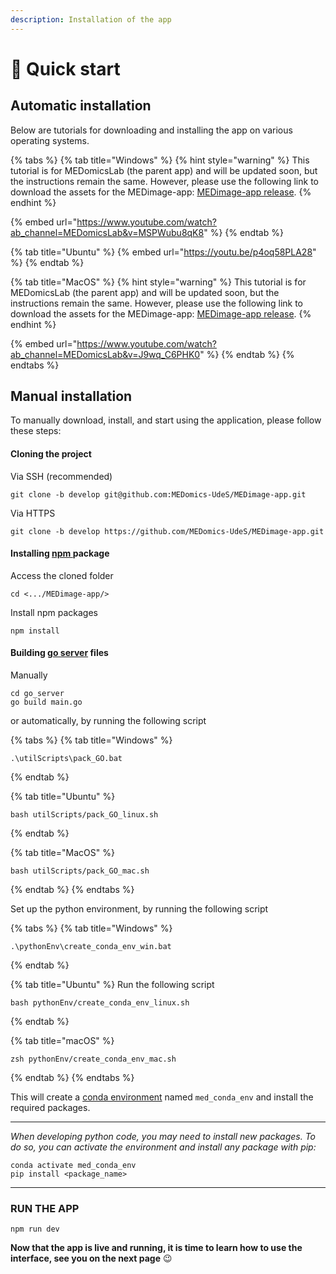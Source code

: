 ```yaml
---
description: Installation of the app
---
```


# 👊 Quick start

## Automatic installation

Below are tutorials for downloading and installing the app on various operating systems.

{% tabs %}
{% tab title="Windows" %}
{% hint style="warning" %}
This tutorial is for MEDomicsLab (the parent app) and will be updated soon, but the instructions remain the same. However, please use the following link to download the assets for the MEDimage-app: [MEDimage-app release](https://github.com/MEDomics-UdeS/MEDimage-app/releases/tag/v0.0.1).&#x20;
{% endhint %}

{% embed url="https://www.youtube.com/watch?ab_channel=MEDomicsLab&v=MSPWubu8qK8" %}
{% endtab %}

{% tab title="Ubuntu" %}
{% embed url="https://youtu.be/p4oq58PLA28" %}
{% endtab %}

{% tab title="MacOS" %}
{% hint style="warning" %}
This tutorial is for MEDomicsLab (the parent app) and will be updated soon, but the instructions remain the same. However, please use the following link to download the assets for the MEDimage-app: [MEDimage-app release](https://github.com/MEDomics-UdeS/MEDimage-app/releases/tag/v0.0.1).&#x20;
{% endhint %}

{% embed url="https://www.youtube.com/watch?ab_channel=MEDomicsLab&v=J9wq_C6PHK0" %}
{% endtab %}
{% endtabs %}

## Manual installation

To manually download, install, and start using the application, please follow these steps:

#### Cloning the project

Via SSH (recommended)

```
git clone -b develop git@github.com:MEDomics-UdeS/MEDimage-app.git
```

Via HTTPS

```
git clone -b develop https://github.com/MEDomics-UdeS/MEDimage-app.git
```

#### Installing [npm ](https://www.npmjs.com/)package

Access the cloned folder

```
cd <.../MEDimage-app/>
```

Install npm packages

```
npm install
```

#### Building [go server](https://go.dev/) files

Manually

```
cd go_server
go build main.go
```

or automatically, by running the following script

{% tabs %}
{% tab title="Windows" %}
```
.\utilScripts\pack_GO.bat
```
{% endtab %}

{% tab title="Ubuntu" %}
```
bash utilScripts/pack_GO_linux.sh
```
{% endtab %}

{% tab title="MacOS" %}
```
bash utilScripts/pack_GO_mac.sh
```
{% endtab %}
{% endtabs %}

Set up the python environment, by running the following script

{% tabs %}
{% tab title="Windows" %}
```
.\pythonEnv\create_conda_env_win.bat
```
{% endtab %}

{% tab title="Ubuntu" %}
Run the following script

```
bash pythonEnv/create_conda_env_linux.sh
```
{% endtab %}

{% tab title="macOS" %}
```
zsh pythonEnv/create_conda_env_mac.sh
```
{% endtab %}
{% endtabs %}

This will create a [conda environment](https://conda.io/projects/conda/en/latest/user-guide/tasks/manage-environments.html) named `med_conda_env` and install the required packages.

***

_When developing python code, you may need to install new packages. To do so, you can activate the environment and install any package with pip:_

```
conda activate med_conda_env
pip install <package_name>
```

***

### RUN THE APP

```
npm run dev
```

**Now that the app is live and running, it is time to learn how to use the interface, see you on the next page** :wink:
